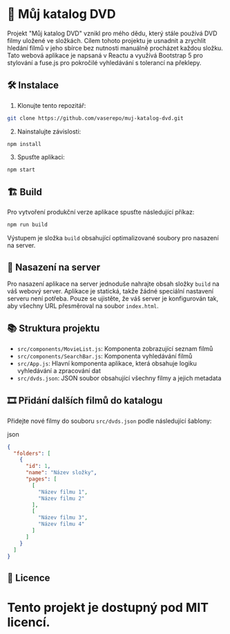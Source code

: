 📀 Můj katalog DVD
==================

Projekt "Můj katalog DVD" vznikl pro mého dědu, který stále používá DVD filmy uložené ve složkách. Cílem tohoto projektu je usnadnit a zrychlit hledání filmů v jeho sbírce bez nutnosti manuálně procházet každou složku. Tato webová aplikace je napsaná v Reactu a využívá Bootstrap 5 pro stylování a fuse.js pro pokročilé vyhledávání s tolerancí na překlepy.

🛠️ Instalace
-------------

1.  Klonujte tento repozitář:

```bash
git clone https://github.com/vaserepo/muj-katalog-dvd.git
```

2.  Nainstalujte závislosti:

`npm install`

3.  Spusťte aplikaci:

```bash
npm start
```

🏗️ Build
---------

Pro vytvoření produkční verze aplikace spusťte následující příkaz:


```bash
npm run build
```

Výstupem je složka `build` obsahující optimalizované soubory pro nasazení na server.

🚀 Nasazení na server
---------------------

Pro nasazení aplikace na server jednoduše nahrajte obsah složky `build` na váš webový server. Aplikace je statická, takže žádné speciální nastavení serveru není potřeba. Pouze se ujistěte, že váš server je konfigurován tak, aby všechny URL přesměroval na soubor `index.html`.

📚 Struktura projektu
---------------------

*   `src/components/MovieList.js`: Komponenta zobrazující seznam filmů
*   `src/components/SearchBar.js`: Komponenta vyhledávání filmů
*   `src/App.js`: Hlavní komponenta aplikace, která obsahuje logiku vyhledávání a zpracování dat
*   `src/dvds.json`: JSON soubor obsahující všechny filmy a jejich metadata

🎞️ Přidání dalších filmů do katalogu
-------------------------------------

Přidejte nové filmy do souboru `src/dvds.json` podle následující šablony:

json

```json
{
  "folders": [
    {
      "id": 1,
      "name": "Název složky",
      "pages": [
        [
          "Název filmu 1",
          "Název filmu 2"
        ],
        [
          "Název filmu 3",
          "Název filmu 4"
        ]
      ]
    }
  ]
}
```

📝 Licence
----------

Tento projekt je dostupný pod MIT licencí.
=======
